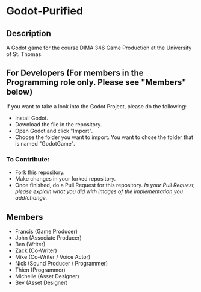 # Godot-Purified

## Description
A Godot game for the course DIMA 346 Game Production at the University of St. Thomas.

## For Developers (For members in the Programming role only. Please see "Members" below)
If you want to take a look into the Godot Project, please do the following:

- Install Godot.
- Download the file in the repository.
- Open Godot and click "Import".
- Choose the folder you want to import. You want to chose the folder that is named "GodotGame".

### To Contribute:
- Fork this repository.
- Make changes in your forked repository.
- Once finished, do a Pull Request for this repository.
<i>In your Pull Request, please explain what you did with images of the implementation you add/change.</i>


## Members
- Francis (Game Producer)
- John (Associate Producer)
- Ben (Writer)
- Zack (Co-Writer)
- Mike (Co-Writer / Voice Actor)
- Nick (Sound Producer / Programmer)
- Thien (Programmer)
- Michelle (Asset Designer)
- Bev (Asset Designer)
